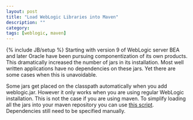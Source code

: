 ```yaml
---
layout: post
title: "Load WebLogic Libraries into Maven"
description: ""
category: 
tags: [weblogic, maven]
---
```

{% include JB/setup %}
Starting with version 9 of WebLogic server BEA and later Oracle have been pursuing componentization of its own products. This dramatically increased the number of jars in its installation. Most well written applications have no dependencies on these jars. Yet there are some cases when this is unavoidable. 

Some jars get placed on the classpath automatically when you add weblogic.jar. However it only works when you are using regular WebLogic installation. This is not the case if you are using maven. To simplify loading all the jars into your maven repository you can use [this script](https://github.com/arykov/weblogic-security-provider-mvn/blob/master/beatomvn.sh). Dependencies still need to be specified manually.
